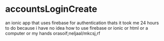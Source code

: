 # accountsLoginCreate

an ionic app that uses firebase for authentication
thats it
took me 24 hours to do because i have no idea how to use firebase
or ionic
or html
or a computer
or my hands
orasoif;neljaal/mkcsj,rf
